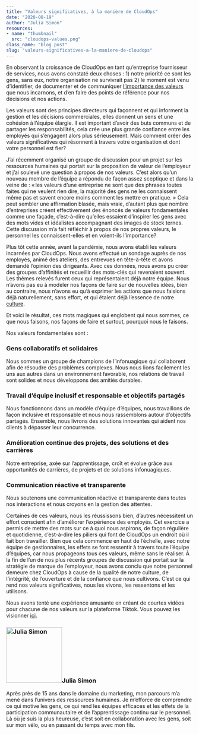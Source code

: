 ```yaml
---
title: "Valeurs significatives, à la manière de CloudOps"
date: "2020-08-19"
author: "Julia Simon"
resources:
- name: "thumbnail"
  src: "cloudops-values.png"
class_name: "blog post"
slug: "valeurs-significatives-a-la-maniere-de-cloudops"
---
```


En observant la croissance de CloudOps en tant qu’entreprise fournisseur de services, nous avons constaté deux choses : 1) notre priorité ce sont les gens, sans eux, notre organisation ne survivrait pas 2) le moment est venu d’identifier, de documenter et de communiquer <a href="https://blog.smarp.com/the-importance-of-company-values" target="_blank"> l’importance des valeurs</a> que nous incarnons, et d’en faire des points de référence pour nos décisions et nos actions.

Les valeurs sont des principes directeurs qui façonnent et qui informent la gestion et les décisions commerciales, elles donnent un sens et une cohésion à l’équipe élargie. Il est important d’avoir des buts communs et de partager les responsabilités, cela crée une plus grande confiance entre les employés qui s’engagent alors plus sérieusement. Mais comment créer des valeurs significatives qui résonnent à travers votre organisation et dont votre personnel est fier?

J’ai récemment organisé un groupe de discussion pour un projet sur les ressources humaines qui portait sur la proposition de valeur de l’employeur et j’ai soulevé une question à propos de nos valeurs. C’est alors qu’un nouveau membre de l’équipe a répondu de façon assez sceptique et dans la veine de : « les valeurs d’une entreprise ne sont que des phrases toutes faites qui ne veulent rien dire, la majorité des gens ne les connaissent même pas et savent encore moins comment les mettre en pratique. » Cela peut sembler une affirmation blasée, mais vraie, d’autant plus que nombre d’entreprises créent effectivement des énoncés de valeurs fondamentales comme une façade, c’est-à-dire qu’elles essaient d’inspirer les gens avec des mots vides et idéalistes accompagnant des images de stock ternes. Cette discussion m’a fait réfléchir à propos de nos propres valeurs, le personnel les connaissent-elles et en voient-ils l’importance?

Plus tôt cette année, avant la pandémie, nous avons établi les valeurs incarnées par CloudOps. Nous avons effectué un sondage auprès de nos employés, animé des ateliers, des entrevues en tête-à-tête et avons demandé l’opinion des dirigeants. Avec ces données, nous avons pu créer des groupes d’affinités et recueillir des mots-clés qui revenaient souvent. Les thèmes relevés furent ceux qui représentaient déjà notre équipe. Nous n’avons pas eu à modeler nos façons de faire sur de nouvelles idées, bien au contraire, nous n’avons eu qu’à exprimer les actions que nous faisions déjà naturellement, sans effort, et qui étaient déjà l’essence de notre <a href="https://hbr.org/2020/04/build-a-culture-that-aligns-with-peoples-values" target="_blank">culture</a>.

Et voici le résultat, ces mots magiques qui englobent qui nous sommes, ce que nous faisons, nos façons de faire et surtout, pourquoi nous le faisons.

Nos valeurs fondamentales sont :

<h3>Gens collaboratifs et solidaires</h3>

Nous sommes un groupe de champions de l’infonuagique qui collaborent afin de résoudre des problèmes complexes. Nous nous lions facilement les uns aux autres dans un environnement favorable, nos relations de travail sont solides et nous développons des amitiés durables.

<h3>Travail d’équipe inclusif et responsable et objectifs partagés</h3>

Nous fonctionnons dans un modèle d’équipe d’équipes, nous travaillons de façon inclusive et responsable et nous nous rassemblons autour d’objectifs partagés. Ensemble, nous livrons des solutions innovantes qui aident nos clients à dépasser leur concurrence.

<h3>Amélioration continue des projets, des solutions et des carrières</h3>

Notre entreprise, axée sur l’apprentissage, croît et évolue grâce aux opportunités de carrières, de projets et de solutions infonuagiques.

<h3>Communication réactive et transparente</h3>

Nous soutenons une communication réactive et transparente dans toutes nos interactions et nous croyons en la gestion des attentes.

Certaines de ces valeurs, nous les réussissons bien, d’autres nécessitent un effort conscient afin d’améliorer l’expérience des employés. Cet exercice a permis de mettre des mots sur ce à quoi nous aspirons, de façon régulière et quotidienne, c’est-à-dire les piliers qui font de CloudOps un endroit où il fait bon travailler. Bien que cela commence en haut de l’échelle, avec notre équipe de gestionnaires, les effets se font ressentir à travers toute l’équipe d’équipes, car nous propageons tous ces valeurs, même sans le réaliser. À la fin de l’un de nos plus récents groupes de discussion qui portait sur la stratégie de marque de l’employeur, nous avons conclu que notre personnel demeure chez CloudOps à cause de la qualité de notre culture, de l’intégrité, de l’ouverture et de la confiance que nous cultivons. C’est ce qui rend nos valeurs significatives, nous les vivons, les ressentons et les utilisons.

Nous avons tenté une expérience amusante en créant de courtes vidéos pour chacune de nos valeurs sur la plateforme Tiktok. Vous pouvez les visionner <a href="https://www.tiktok.com/@_cloudops" target="_blank">ici</a>. 

<h3><img class="alignleft" src="/images/blog/post/T024XGS0G-U03GSDX48-b9b6861fc706-512.jpg" alt="Julia Simon" width="150">Julia Simon</h3><p>Après près de 15 ans dans le domaine du marketing, mon parcours m’a mené dans l’univers des ressources humaines. Je m’efforce de comprendre ce qui motive les gens, ce qui rend les équipes efficaces et les effets de la participation communautaire et de l’apprentissage continu sur le personnel. Là où je suis la plus heureuse, c’est soit en collaboration avec les gens, soit sur mon vélo, ou en passant du temps avec mon fils.</p>
